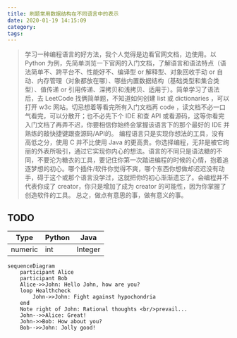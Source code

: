 ```yaml
---
title: 刷题常用数据结构在不同语言中的表示
date: 2020-01-19 14:15:09
category:
tags:
---
```


>学习一种编程语言的好方法，我个人觉得是边看官网文档，边使用。以 Python 为例，先简单浏览一下官网的入门文档，了解语言和语法特点（语法简单不、跨平台不、性能好不、编译型 or 解释型、对象回收手动 or 自动、内存管理（对象都放在哪）、哪些内置数据结构（基础类型和集合类型）、值传递 or 引用传递、深拷贝和浅拷贝、适用于）。简单学习了语法后，去 LeetCode 找俩简单题，不知道如何创建 list 或 dictionaries ，可以打开 w3c 网站。切忌想着等看完所有入门文档再 code ，读文档不必一口气看完，可以分散开；也不必先下个 IDE 和查 API 或看源码，这等你看完入门文档了再弄不迟，你要相信你始终会掌握该语言下的那个最好的 IDE 并熟练的敲快捷键跟查源码/API的。
编程语言只是实现你想法的工具，没有高低之分，使用 C 并不比使用 Java 的更高贵。你选择编程，无非是被它绚丽的外表所吸引，通过它实现你内心的想法。语言的不同只是语法糖的不同，不要沦为糖衣的工具，要记住你第一次踏进编程的时候的心情，抱着追逐梦想的初心。哪个插件/软件你觉得不爽，哪个东西你想做却迟迟没有动手，碍于这个或那个语言没学过，这就把你的初心渐渐遗忘了。会编程并不代表你成了 creator，你只是增加了成为 creator 的可能性，因为你掌握了创造软件的工具。
总之，做点有意思的事，做有意义的事。 


## TODO

| Type | Python | Java |
| --- | --- | --- |
| numeric | int | Integer |


```mermaid
sequenceDiagram
    participant Alice
    participant Bob
    Alice->>John: Hello John, how are you?
    loop Healthcheck
        John->>John: Fight against hypochondria
    end
    Note right of John: Rational thoughts <br/>prevail...
    John-->>Alice: Great!
    John->>Bob: How about you?
    Bob-->>John: Jolly good!
```